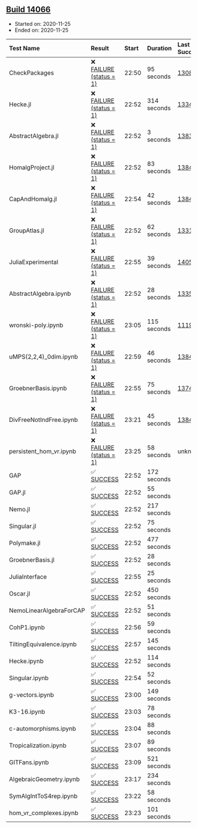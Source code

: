 ## [Build 14066](https://oscarci.mathematik.uni-kl.de/job/oscar/14066/)

* Started on: 2020-11-25
* Ended on: 2020-11-25

| Test Name    | Result | Start | Duration | Last Success | First Failure |
|:-------------|:-------|:------|:---------|:-------------|:--------------|
| CheckPackages | ❌ [FAILURE (status = 1)](https://oscarci.mathematik.uni-kl.de/job/oscar/14066/artifact/logs/build-14066/CheckPackages.log) | 22:50 | 95 seconds | [13085](https://oscarci.mathematik.uni-kl.de/job/oscar/13085/) | [13086](https://oscarci.mathematik.uni-kl.de/job/oscar/13086/) |
| Hecke.jl | ❌ [FAILURE (status = 1)](https://oscarci.mathematik.uni-kl.de/job/oscar/14066/artifact/logs/build-14066/Hecke.jl.log) | 22:52 | 314 seconds | [13341](https://oscarci.mathematik.uni-kl.de/job/oscar/13341/) | [13342](https://oscarci.mathematik.uni-kl.de/job/oscar/13342/) |
| AbstractAlgebra.jl | ❌ [FAILURE (status = 1)](https://oscarci.mathematik.uni-kl.de/job/oscar/14066/artifact/logs/build-14066/AbstractAlgebra.jl.log) | 22:52 | 3 seconds | [13837](https://oscarci.mathematik.uni-kl.de/job/oscar/13837/) | [13838](https://oscarci.mathematik.uni-kl.de/job/oscar/13838/) |
| HomalgProject.jl | ❌ [FAILURE (status = 1)](https://oscarci.mathematik.uni-kl.de/job/oscar/14066/artifact/logs/build-14066/HomalgProject.jl.log) | 22:52 | 83 seconds | [13845](https://oscarci.mathematik.uni-kl.de/job/oscar/13845/) | [13846](https://oscarci.mathematik.uni-kl.de/job/oscar/13846/) |
| CapAndHomalg.jl | ❌ [FAILURE (status = 1)](https://oscarci.mathematik.uni-kl.de/job/oscar/14066/artifact/logs/build-14066/CapAndHomalg.jl.log) | 22:54 | 42 seconds | [13845](https://oscarci.mathematik.uni-kl.de/job/oscar/13845/) | [13846](https://oscarci.mathematik.uni-kl.de/job/oscar/13846/) |
| GroupAtlas.jl | ❌ [FAILURE (status = 1)](https://oscarci.mathematik.uni-kl.de/job/oscar/14066/artifact/logs/build-14066/GroupAtlas.jl.log) | 22:52 | 62 seconds | [13311](https://oscarci.mathematik.uni-kl.de/job/oscar/13311/) | [13312](https://oscarci.mathematik.uni-kl.de/job/oscar/13312/) |
| JuliaExperimental | ❌ [FAILURE (status = 1)](https://oscarci.mathematik.uni-kl.de/job/oscar/14066/artifact/logs/build-14066/JuliaExperimental.log) | 22:55 | 39 seconds | [14052](https://oscarci.mathematik.uni-kl.de/job/oscar/14052/) | [14053](https://oscarci.mathematik.uni-kl.de/job/oscar/14053/) |
| AbstractAlgebra.ipynb | ❌ [FAILURE (status = 1)](https://oscarci.mathematik.uni-kl.de/job/oscar/14066/artifact/logs/build-14066/AbstractAlgebra.ipynb.log) | 22:52 | 28 seconds | [13355](https://oscarci.mathematik.uni-kl.de/job/oscar/13355/) | [13356](https://oscarci.mathematik.uni-kl.de/job/oscar/13356/) |
| wronski-poly.ipynb | ❌ [FAILURE (status = 1)](https://oscarci.mathematik.uni-kl.de/job/oscar/14066/artifact/logs/build-14066/wronski-poly.ipynb.log) | 23:05 | 115 seconds | [11192](https://oscarci.mathematik.uni-kl.de/job/oscar/11192/) | [11193](https://oscarci.mathematik.uni-kl.de/job/oscar/11193/) |
| uMPS(2,2,4)_0dim.ipynb | ❌ [FAILURE (status = 1)](https://oscarci.mathematik.uni-kl.de/job/oscar/14066/artifact/logs/build-14066/uMPS-2-2-4-_0dim.ipynb.log) | 22:59 | 46 seconds | [13841](https://oscarci.mathematik.uni-kl.de/job/oscar/13841/) | [13842](https://oscarci.mathematik.uni-kl.de/job/oscar/13842/) |
| GroebnerBasis.ipynb | ❌ [FAILURE (status = 1)](https://oscarci.mathematik.uni-kl.de/job/oscar/14066/artifact/logs/build-14066/GroebnerBasis.ipynb.log) | 22:55 | 75 seconds | [13748](https://oscarci.mathematik.uni-kl.de/job/oscar/13748/) | [13749](https://oscarci.mathematik.uni-kl.de/job/oscar/13749/) |
| DivFreeNotIndFree.ipynb | ❌ [FAILURE (status = 1)](https://oscarci.mathematik.uni-kl.de/job/oscar/14066/artifact/logs/build-14066/DivFreeNotIndFree.ipynb.log) | 23:21 | 45 seconds | [13845](https://oscarci.mathematik.uni-kl.de/job/oscar/13845/) | [13846](https://oscarci.mathematik.uni-kl.de/job/oscar/13846/) |
| persistent_hom_vr.ipynb | ❌ [FAILURE (status = 1)](https://oscarci.mathematik.uni-kl.de/job/oscar/14066/artifact/logs/build-14066/persistent_hom_vr.ipynb.log) | 23:25 | 58 seconds | unknown | unknown |
| GAP | ✅ [SUCCESS](https://oscarci.mathematik.uni-kl.de/job/oscar/14066/artifact/logs/build-14066/GAP.log) | 22:52 | 172 seconds |  |  |
| GAP.jl | ✅ [SUCCESS](https://oscarci.mathematik.uni-kl.de/job/oscar/14066/artifact/logs/build-14066/GAP.jl.log) | 22:52 | 55 seconds |  |  |
| Nemo.jl | ✅ [SUCCESS](https://oscarci.mathematik.uni-kl.de/job/oscar/14066/artifact/logs/build-14066/Nemo.jl.log) | 22:52 | 217 seconds |  |  |
| Singular.jl | ✅ [SUCCESS](https://oscarci.mathematik.uni-kl.de/job/oscar/14066/artifact/logs/build-14066/Singular.jl.log) | 22:52 | 75 seconds |  |  |
| Polymake.jl | ✅ [SUCCESS](https://oscarci.mathematik.uni-kl.de/job/oscar/14066/artifact/logs/build-14066/Polymake.jl.log) | 22:52 | 477 seconds |  |  |
| GroebnerBasis.jl | ✅ [SUCCESS](https://oscarci.mathematik.uni-kl.de/job/oscar/14066/artifact/logs/build-14066/GroebnerBasis.jl.log) | 22:52 | 28 seconds |  |  |
| JuliaInterface | ✅ [SUCCESS](https://oscarci.mathematik.uni-kl.de/job/oscar/14066/artifact/logs/build-14066/JuliaInterface.log) | 22:55 | 25 seconds |  |  |
| Oscar.jl | ✅ [SUCCESS](https://oscarci.mathematik.uni-kl.de/job/oscar/14066/artifact/logs/build-14066/Oscar.jl.log) | 22:52 | 450 seconds |  |  |
| NemoLinearAlgebraForCAP | ✅ [SUCCESS](https://oscarci.mathematik.uni-kl.de/job/oscar/14066/artifact/logs/build-14066/NemoLinearAlgebraForCAP.log) | 22:52 | 51 seconds |  |  |
| CohP1.ipynb | ✅ [SUCCESS](https://oscarci.mathematik.uni-kl.de/job/oscar/14066/artifact/logs/build-14066/CohP1.ipynb.log) | 22:56 | 59 seconds |  |  |
| TiltingEquivalence.ipynb | ✅ [SUCCESS](https://oscarci.mathematik.uni-kl.de/job/oscar/14066/artifact/logs/build-14066/TiltingEquivalence.ipynb.log) | 22:57 | 145 seconds |  |  |
| Hecke.ipynb | ✅ [SUCCESS](https://oscarci.mathematik.uni-kl.de/job/oscar/14066/artifact/logs/build-14066/Hecke.ipynb.log) | 22:52 | 114 seconds |  |  |
| Singular.ipynb | ✅ [SUCCESS](https://oscarci.mathematik.uni-kl.de/job/oscar/14066/artifact/logs/build-14066/Singular.ipynb.log) | 22:54 | 52 seconds |  |  |
| g-vectors.ipynb | ✅ [SUCCESS](https://oscarci.mathematik.uni-kl.de/job/oscar/14066/artifact/logs/build-14066/g-vectors.ipynb.log) | 23:00 | 149 seconds |  |  |
| K3-16.ipynb | ✅ [SUCCESS](https://oscarci.mathematik.uni-kl.de/job/oscar/14066/artifact/logs/build-14066/K3-16.ipynb.log) | 23:03 | 78 seconds |  |  |
| c-automorphisms.ipynb | ✅ [SUCCESS](https://oscarci.mathematik.uni-kl.de/job/oscar/14066/artifact/logs/build-14066/c-automorphisms.ipynb.log) | 23:04 | 88 seconds |  |  |
| Tropicalization.ipynb | ✅ [SUCCESS](https://oscarci.mathematik.uni-kl.de/job/oscar/14066/artifact/logs/build-14066/Tropicalization.ipynb.log) | 23:07 | 89 seconds |  |  |
| GITFans.ipynb | ✅ [SUCCESS](https://oscarci.mathematik.uni-kl.de/job/oscar/14066/artifact/logs/build-14066/GITFans.ipynb.log) | 23:09 | 521 seconds |  |  |
| AlgebraicGeometry.ipynb | ✅ [SUCCESS](https://oscarci.mathematik.uni-kl.de/job/oscar/14066/artifact/logs/build-14066/AlgebraicGeometry.ipynb.log) | 23:17 | 234 seconds |  |  |
| SymAlgIntToS4rep.ipynb | ✅ [SUCCESS](https://oscarci.mathematik.uni-kl.de/job/oscar/14066/artifact/logs/build-14066/SymAlgIntToS4rep.ipynb.log) | 23:22 | 58 seconds |  |  |
| hom_vr_complexes.ipynb | ✅ [SUCCESS](https://oscarci.mathematik.uni-kl.de/job/oscar/14066/artifact/logs/build-14066/hom_vr_complexes.ipynb.log) | 23:23 | 101 seconds |  |  |
